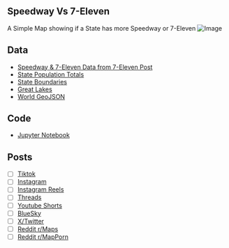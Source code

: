 ## Speedway Vs 7-Eleven
A Simple Map showing if a State has more Speedway or 7-Eleven
![Image](https://drive.google.com/uc?export=view&id=1XiZY5lp7JWCpy7rg6a2VdQlWFaySN19Z)

## Data
* [Speedway & 7-Eleven Data from 7-Eleven Post](../../stores/7_11_Per_Capita/)
* [State Population Totals](https://www.census.gov/data/tables/time-series/demo/popest/2020s-state-total.html)
* [State Boundaries](https://www.census.gov/geographies/mapping-files/time-series/geo/carto-boundary-file.html)
* [Great Lakes](https://usicecenter.gov/Products/GreatLakesData)
* [World GeoJSON](https://public.opendatasoft.com/explore/dataset/world-administrative-boundaries/export/?flg=en-us)

## Code
* [Jupyter Notebook](FormatData.ipynb)

## Posts
- [ ] [Tiktok]()
- [ ] [Instagram](https://www.instagram.com/p/DKptJzpyc0X/)
- [ ] [Instagram Reels]()
- [ ] [Threads](https://www.threads.com/@vinemapper/post/DKptKV0yqw5)
- [ ] [Youtube Shorts]()
- [ ] [BlueSky](https://bsky.app/profile/vinemapper.bsky.social/post/3lr4m4nvc4k2n)
- [ ] [X/Twitter](https://x.com/VineMapper/status/1931796416332251148)
- [ ] [Reddit r/Maps](https://www.reddit.com/r/Maps/comments/1l6ko5p/7eleven_vs_speedway/)
- [ ] [Reddit r/MapPorn](https://www.reddit.com/r/MapPorn/comments/1l6ko8j/7eleven_vs_speedway/)
